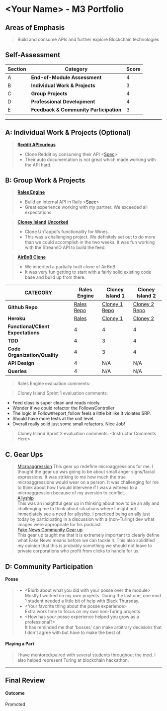 # \<Your Name> - M3 Portfolio

## Areas of Emphasis

> Build and consume APIs and further explore Blockchain technologies

## Self-Assessment

| Section | Category | Score |
| --- | ----- | --- |
| A | **End-of-Module Assessment** | 4 |
| B | **Individual Work & Projects** | 3 |
| C | **Group Projects** | 4 |
| D | **Professional Development** | 4 |
| E | **Feedback & Community Participation** | 3 |



-----------------------

## A: Individual Work & Projects (Optional)

> **[Reddit APIcurious](https://github.com/iamchrissmith/reddit-api)**
> * Clone Reddit by consuming their API <[Spec](http://backend.turing.io/module3/projects/apicurious)>
> * Their auto documentation is not great which made working with the API hard.


## B: Group Work & Projects

> **[Rales Engine](https://github.com/iamchrissmith/rales_engine)**
>* Build an internal API in Rails <[Spec](http://backend.turing.io/module3/projects/rails_engine)>
>* Great experience working with my partner.  We exceeded all expectations.

> **[Cloney Island](http://backend.turing.io/module3/projects/cloney_island/cloney_island)**
> **[Uncorked](https://github.com/iamchrissmith/uncorked)**
>* Clone UnTappd's functionality for Wines.
>* This was a challenging project.  We definitely set out to do more than we could accomplish in the two weeks.  It was fun working with the StreamIO API to build the feed.

> **[AirBnB Clone](https://github.com/iamchrissmith/air_bnb_clone)**
>* We inherited a partially built clone of AirBnB.
>* It was very fun getting to start with a fairly solid existing code base and build up from there.  

| CATEGORY | Rales Engine | Cloney Island 1 | Cloney Island 2 |
| --- | --- | --- | --- |
| **Github Repo** | [Rales Repo](https://github.com/iamchrissmith/reddit-api) | [Cloney 1 Repo](https://github.com/iamchrissmith/uncorked) | [Cloney 2 Repo](https://github.com/iamchrissmith/air_bnb_clone) |
| **Heroku** | [Rales](https://) | [Cloney 1](https://desolate-fjord-36516.herokuapp.com/) | [Cloney 2](https://airbnb-me-a-river.herokuapp.com/) |
| **Functional/Client Expectations** | 4 | 4 | 4 |
| **TDD** | 4 | 3 | 4 |
| **Code Organization/Quality** | 4 | 3 | 4 |
| **API Design** | 4 | N/A | N/A |
| **Queries** | 4 | N/A | N/A |

> Rales Engine evaluation comments:


> Cloney Island Sprint 1 evaluation comments:  
 * Feed class is super clean and reads nicely.  
 * Wonder if we could refactor the FollowsController  
 * The logic in Follow#report_follow feels a little bit like it violates SRP.  
 * Should have more tests at the unit level.
 * Overall really solid just some small refactors. Nice Job!

> Cloney Island Sprint 2 evaluation comments:
\<Instructor Comments Here>

## C. **Gear Ups**

> [Microaggression](https://github.com/turingschool/gear-up/blob/master/microaggressions_original.markdown)
This gear up redefine microaggressions for me. I thought the gear up was going to be about small anger signs/facial expressions.  It was striking to me how much the true microaggressions would wear on a person. It was challenging for me to think about how I would intervene if I was a witness to a microaggression because of my aversion to conflict.  
> [Allyship](https://github.com/turingschool/gear-up/blob/master/allyship.markdown)  
This was an insightful gear up in thinking about how to be an ally and challenging me to think about situations where I might not immediately see a need for allyship.  I practiced being an ally just today by participating in a discussion with a (non-Turing) dev what images were appropriate for his podcast.  
> [Fake News Community Gear up](https://gist.github.com/caward12/9b45791a4645995522b4469ab4e53ed9)  
 This gear up taught me that it is extremely important to clearly define what Fake News means before we can tackle it.  This also solidified my opinion that this is probably something we should not leave to private corporations who profit from clicks to handle for us.


## D: Community Participation

#### **Posse**
  >* \<Blurb about what you did with your posse over the module>  
  > Mostly I worked on my own projects.  During the last one, one mod 1 student needed a little bit of help with Black Thursday.
  >* \<Your favorite thing about the posse experience>  
  > Extra work time to focus on my own non-Turing projects.
  >* \<How has your posse experience helped you grow as a professional?>  
  > It has reminded me that 'bosses' can make arbitrary decisions that I don't agree with but have to make the best of.

#### **Playing a Part**

> I have mentored/paired with several students throughout the mod. I also helped represent Turing at blockchain hackathon.

------------------

## Final Review

#### Outcome

Promoted
